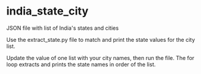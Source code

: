 # india_state_city
JSON file with list of India's states and cities

Use the extract_state.py file to match and print the state values for the city list.

Update the value of one list with your city names, then run the file. The for loop extracts and prints the state names in order of the list.
